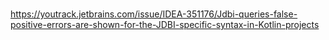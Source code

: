 # 
https://youtrack.jetbrains.com/issue/IDEA-351176/Jdbi-queries-false-positive-errors-are-shown-for-the-JDBI-specific-syntax-in-Kotlin-projects